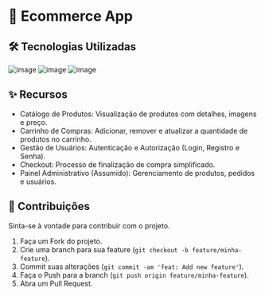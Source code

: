# 🛒 Ecommerce App

## 🛠️ Tecnologias Utilizadas

![image](https://img.shields.io/badge/Docker-2CA5E0?style=for-the-badge&logo=docker&logoColor=white)
![image](https://img.shields.io/badge/Laravel-FF2D20?style=for-the-badge&logo=laravel&logoColor=white)
![image](https://img.shields.io/badge/MySQL-005C84?style=for-the-badge&logo=mysql&logoColor=white)

## ✨ Recursos
- Catálogo de Produtos: Visualização de produtos com detalhes, imagens e preço.
- Carrinho de Compras: Adicionar, remover e atualizar a quantidade de produtos no carrinho.
- Gestão de Usuários: Autenticação e Autorização (Login, Registro e Senha).
- Checkout: Processo de finalização de compra simplificado.
- Painel Administrativo (Assumido): Gerenciamento de produtos, pedidos e usuários.


## 🤝 Contribuições
Sinta-se à vontade para contribuir com o projeto.
1. Faça um Fork do projeto.
2. Crie uma branch para sua feature (```git checkout -b feature/minha-feature```). 
3. Commit suas alterações (```git commit -am 'feat: Add new feature'```). 
4. Faça o Push para a branch (```git push origin feature/minha-feature```). 
5. Abra um Pull Request.
